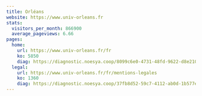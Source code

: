 ```yaml
---
title: Orléans
website: https://www.univ-orleans.fr
stats:
  visitors_per_month: 866900
  average_pageviews: 6.66
pages:
  home: 
    url: https://www.univ-orleans.fr/fr
    ko: 5850
    diag: https://diagnostic.noesya.coop/8099c6e0-4731-48fd-9622-d8e210203efc
  legal: 
    url: https://www.univ-orleans.fr/fr/mentions-legales
    ko: 1360
    diag: https://diagnostic.noesya.coop/37fb8d52-59c7-4112-ab0d-1b577e06c91a
---
```

